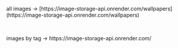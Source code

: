 

<p>
  all images -> [https://image-storage-api.onrender.com/wallpapers](https://image-storage-api.onrender.com/wallpapers)
</p><br>
<p>
  images by tag -> https://image-storage-api.onrender.com/<tag>
</p>
